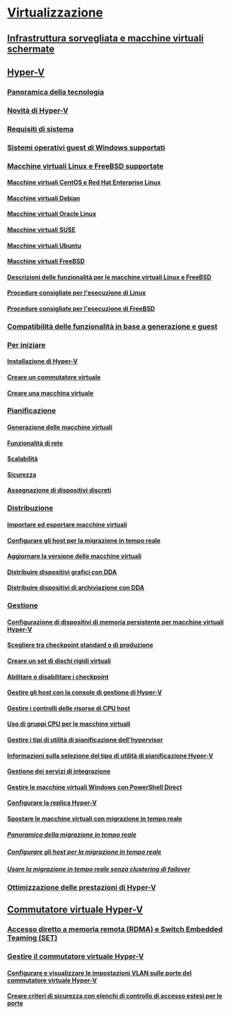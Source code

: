 # [Virtualizzazione](virtualization.md)

## [Infrastruttura sorvegliata e macchine virtuali schermate](../security/guarded-fabric-shielded-vm/guarded-fabric-and-shielded-vms-top-node.md)

## [Hyper-V](hyper-v/Hyper-V-on-Windows-Server.md)
### [Panoramica della tecnologia](hyper-v/Hyper-V-Technology-Overview.md)
### [Novità di Hyper-V](hyper-v/What-s-new-in-Hyper-V-on-Windows.md)
### [Requisiti di sistema](hyper-v/System-requirements-for-Hyper-V-on-Windows.md)
### [Sistemi operativi guest di Windows supportati](hyper-v/Supported-Windows-guest-operating-systems-for-Hyper-V-on-Windows.md)
### [Macchine virtuali Linux e FreeBSD supportate](hyper-v/Supported-Linux-and-FreeBSD-virtual-machines-for-Hyper-V-on-Windows.md)
#### [Macchine virtuali CentOS e Red Hat Enterprise Linux](hyper-v/Supported-CentOS-and-Red-Hat-Enterprise-Linux-virtual-machines-on-Hyper-V.md)
#### [Macchine virtuali Debian](hyper-v/Supported-Debian-virtual-machines-on-Hyper-V.md)
#### [Macchine virtuali Oracle Linux](hyper-v/Supported-Oracle-Linux-virtual-machines-on-Hyper-V.md)
#### [Macchine virtuali SUSE](hyper-v/Supported-SUSE-virtual-machines-on-Hyper-V.md)
#### [Macchine virtuali Ubuntu](hyper-v/Supported-Ubuntu-virtual-machines-on-Hyper-V.md)
#### [Macchine virtuali FreeBSD](hyper-v/Supported-FreeBSD-virtual-machines-on-Hyper-V.md)
#### [Descrizioni delle funzionalità per le macchine virtuali Linux e FreeBSD](hyper-v/Feature-Descriptions-for-Linux-and-FreeBSD-virtual-machines-on-Hyper-V.md)
#### [Procedure consigliate per l'esecuzione di Linux](hyper-v/Best-Practices-for-running-Linux-on-Hyper-V.md)
#### [Procedure consigliate per l'esecuzione di FreeBSD](hyper-v/Best-practices-for-running-FreeBSD-on-Hyper-V.md)
### [Compatibilità delle funzionalità in base a generazione e guest](hyper-v/Hyper-V-feature-compatibility-by-generation-and-guest.md)
### [Per iniziare](hyper-v/get-started/Get-started-with-Hyper-V-on-Windows.md)
#### [Installazione di Hyper-V](hyper-v/get-started/Install-the-Hyper-V-role-on-Windows-Server.md)
#### [Creare un commutatore virtuale](hyper-v/get-started/create-a-virtual-switch-for-Hyper-V-virtual-machines.md)
#### [Creare una macchina virtuale](hyper-v/get-started/create-a-virtual-machine-in-Hyper-V.md)
### [Pianificazione](hyper-v/plan/Plan-Hyper-V-on-Windows-Server.md)
#### [Generazione delle macchine virtuali](hyper-v/plan/Should-I-create-a-generation-1-or-2-virtual-machine-in-Hyper-V.md)
#### [Funzionalità di rete](hyper-v/plan/plan-hyper-v-networking-in-windows-server.md)
#### [Scalabilità](hyper-v/plan/plan-hyper-v-scalability-in-windows-server.md)
#### [Sicurezza](hyper-v/plan/plan-hyper-v-security-in-windows-server.md)
#### [Assegnazione di dispositivi discreti](hyper-v/plan/plan-for-deploying-devices-using-discrete-device-assignment.md)
### [Distribuzione](hyper-v/deploy/Deploy-Hyper-V-on-Windows-Server.md)
#### [Importare ed esportare macchine virtuali](hyper-v/deploy/Export-and-import-virtual-machines.md)
#### [Configurare gli host per la migrazione in tempo reale](hyper-v/deploy/Set-up-hosts-for-live-migration-without-Failover-Clustering.md)
#### [Aggiornare la versione delle macchine virtuali](hyper-v/deploy/Upgrade-virtual-machine-version-in-Hyper-V-on-Windows-or-Windows-Server.md)
#### [Distribuire dispositivi grafici con DDA](hyper-v/deploy/deploying-graphics-devices-using-dda.md)
#### [Distribuire dispositivi di archiviazione con DDA](hyper-v/deploy/deploying-storage-devices-using-dda.md)
### [Gestione](hyper-v/manage/Manage-Hyper-V-on-Windows-Server.md)
#### [Configurazione di dispositivi di memoria persistente per macchine virtuali Hyper-V](hyper-v/manage/persistent-memory-cmdlets.md)
#### [Scegliere tra checkpoint standard o di produzione](hyper-v/manage/Choose-between-standard-or-production-checkpoints-in-Hyper-V.md)
#### [Creare un set di dischi rigidi virtuali](hyper-v/manage/Create-VHDSet-file.md)
#### [Abilitare o disabilitare i checkpoint](hyper-v/manage/Enable-or-disable-checkpoints-in-Hyper-V.md)
#### [Gestire gli host con la console di gestione di Hyper-V](hyper-v/manage/Remotely-manage-Hyper-V-hosts.md)
#### [Gestire i controlli delle risorse di CPU host](hyper-v/manage/manage-hyper-v-minroot-2016.md)
#### [Uso di gruppi CPU per le macchine virtuali](hyper-v/manage/manage-hyper-v-cpugroups.md)
#### [Gestire i tipi di utilità di pianificazione dell'hypervisor](hyper-v/manage/manage-hyper-v-scheduler-types.md)
#### [Informazioni sulla selezione del tipo di utilità di pianificazione Hyper-V](hyper-v/manage/about-hyper-v-scheduler-type-selection.md)
#### [Gestione dei servizi di integrazione](hyper-v/manage/Manage-Hyper-V-integration-services.md)
#### [Gestire le macchine virtuali Windows con PowerShell Direct](hyper-v/manage/Manage-Windows-virtual-machines-with-powershell-direct.md)
#### [Configurare la replica Hyper-V](hyper-v/manage/Set-up-Hyper-V-Replica.md) 
#### [Spostare le macchine virtuali con migrazione in tempo reale](hyper-v/manage/Live-migration-overview.md) 
##### [Panoramica della migrazione in tempo reale](hyper-v/manage/Live-migration-overview.md) 
##### [Configurare gli host per la migrazione in tempo reale](hyper-v/deploy/Set-up-hosts-for-live-migration-without-Failover-Clustering.md) 
##### [Usare la migrazione in tempo reale senza clustering di failover](hyper-v/manage/Use-live-migration-without-Failover-Clustering-to-move-a-virtual-machine.md) 
### [Ottimizzazione delle prestazioni di Hyper-V](../administration/performance-tuning/role/hyper-v-server/index.md)
## [Commutatore virtuale Hyper-V](hyper-v-virtual-switch/Hyper-V-Virtual-Switch.md)
### [Accesso diretto a memoria remota (RDMA) e Switch Embedded Teaming (SET)](hyper-v-virtual-switch/rdMA-and-Switch-Embedded-Teaming.md)
### [Gestire il commutatore virtuale Hyper-V](hyper-v-virtual-switch/Manage-Hyper-V-Virtual-Switch.md)
#### [Configurare e visualizzare le impostazioni VLAN sulle porte del commutatore virtuale Hyper-V](hyper-v-virtual-switch/Configure-and-View-VLAN-Settings-on-Hyper-V-Virtual-Switch-Ports.md)
#### [Creare criteri di sicurezza con elenchi di controllo di accesso estesi per le porte](hyper-v-virtual-switch/create-Security-Policies-with-extended-Port-Access-Control-lists.md)
